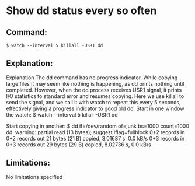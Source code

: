 # Show dd status every so often

## Command:
```
$ watch --interval 5 killall -USR1 dd
```

## Explanation:
Explanation
The dd command has no progress indicator. While copying large files it may seem like nothing is happening, as dd prints nothing until completed. However, when the dd process receives USR1 signal, it prints I/O statistics to standard error and resumes copying. Here we use killall to send the signal, and we call it with watch to repeat this every 5 seconds, effectively giving a progress indicator to good old dd.
Start in one window the watch:
$ watch --interval 5 killall -USR1 dd

Start copying in another:
$ dd if=/dev/random of=junk bs=1000 count=1000 
dd: warning: partial read (13 bytes); suggest iflag=fullblock
0+2 records in
0+2 records out
21 bytes (21 B) copied, 3.01687 s, 0.0 kB/s
0+3 records in
0+3 records out
29 bytes (29 B) copied, 8.02736 s, 0.0 kB/s

## Limitations:
No limitations specified

